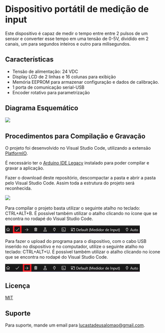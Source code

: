 # Dispositivo portátil de medição de input

Este dispositivo é capaz de medir o tempo entre entre 2 pulsos de um sensor e converter esse tempo em uma tensão de 0-5V, dividido em 2 canais, um para segundos inteiros e outro para milisegundos.

## Características

- Tensão de alimentação: 24 VDC
- Display LCD de 2 linhas e 16 colunas para exibição
- Memória EEPROM para armazenar configuração e dados de calibração.
- 1 porta de comunicação serial-USB
- Encoder rotativo para parametrização

## Diagrama Esquemático

<img src="/imgs/diagrama_bb.png">

## Procedimentos para Compilação e Gravação

O projeto foi desenvolvido no Visual Studio Code, utilizando a extensão [PlatformIO](https://platformio.org/).

É necessário ter o [Arduino IDE Legacy](https://www.arduino.cc/en/software) instalado para poder compilar e gravar a aplicação.

Fazer o download deste repositório, descompactar a pasta e abrir a pasta pelo Visual Studio Code. Assim toda a estrutura do projeto será reconhecida.

<img src="diagrama_bb.png">

Para compilar o projeto basta utilizar o seguinte atalho no teclado: CTRL+ALT+B. É possível também utilizar o atalho clicando no ícone que se encontra no rodapé do Visual Studio Code.

<img src="/imgs/compilar.png">

Para fazer o upload do programa para o dispositivo, com o cabo USB inserido no dispositivo e no computador, utilize o seguinte atalho no teclado: CTRL+ALT+U. É possível também utilizar o atalho clicando no ícone que se encontra no rodapé do Visual Studio Code.

<img src="/imgs/upload.png">

## Licença

[MIT](https://choosealicense.com/licenses/mit/)

## Suporte

Para suporte, mande um email para lucastadeusalomao@gmail.com.
